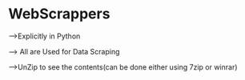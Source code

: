 # WebScrappers
-->Explicitly in Python

--> All are Used for Data Scraping

-->UnZip to see the contents(can be done either using 7zip or winrar)
